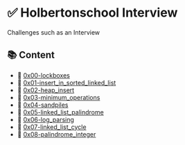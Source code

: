 # :white_check_mark: Holbertonschool Interview
Challenges such as an Interview

## :books: Content
- :bookmark_tabs: [0x00-lockboxes](0x00-lockboxes)
- :bookmark_tabs: [0x01-insert_in_sorted_linked_list](0x01-insert_in_sorted_linked_list)
- :bookmark_tabs: [0x02-heap_insert](0x02-heap_insert)
- :bookmark_tabs: [0x03-minimum_operations](0x03-minimum_operations)
- :bookmark_tabs: [0x04-sandpiles](0x04-sandpiles)
- :bookmark_tabs: [0x05-linked_list_palindrome](0x05-linked_list_palindrome)
- :bookmark_tabs: [0x06-log_parsing](0x06-log_parsing)
- :bookmark_tabs: [0x07-linked_list_cycle](0x07-linked_list_cycle)
- :bookmark_tabs: [0x08-palindrome_integer](0x08-palindrome_integer)
